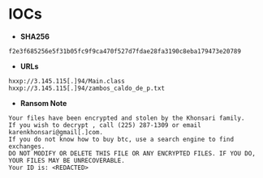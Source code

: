 # IOCs

* **SHA256**
```text
f2e3f685256e5f31b05fc9f9ca470f527d7fdae28fa3190c8eba179473e20789
```

* **URLs**

```text
hxxp://3.145.115[.]94/Main.class
hxxp://3.145.115[.]94/zambos_caldo_de_p.txt
```

* **Ransom Note**

```text
Your files have been encrypted and stolen by the Khonsari family.
If you wish to decrypt , call (225) 287-1309 or email karenkhonsari@gmail[.]com.
If you do not know how to buy btc, use a search engine to find exchanges.
DO NOT MODIFY OR DELETE THIS FILE OR ANY ENCRYPTED FILES. IF YOU DO, YOUR FILES MAY BE UNRECOVERABLE.
Your ID is: <REDACTED>
```
